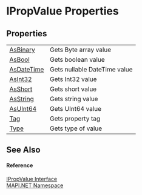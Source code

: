 # IPropValue Properties




## Properties
<table>
<tr>
<td><a href="P_MAPI_NET_IPropValue_AsBinary.md">AsBinary</a></td>
<td>Gets Byte array value</td></tr>
<tr>
<td><a href="P_MAPI_NET_IPropValue_AsBool.md">AsBool</a></td>
<td>Gets boolean value</td></tr>
<tr>
<td><a href="P_MAPI_NET_IPropValue_AsDateTime.md">AsDateTime</a></td>
<td>Gets nullable DateTime value</td></tr>
<tr>
<td><a href="P_MAPI_NET_IPropValue_AsInt32.md">AsInt32</a></td>
<td>Gets Int32 value</td></tr>
<tr>
<td><a href="P_MAPI_NET_IPropValue_AsShort.md">AsShort</a></td>
<td>Gets short value</td></tr>
<tr>
<td><a href="P_MAPI_NET_IPropValue_AsString.md">AsString</a></td>
<td>Gets string value</td></tr>
<tr>
<td><a href="P_MAPI_NET_IPropValue_AsUInt64.md">AsUInt64</a></td>
<td>Gets UInt64 value</td></tr>
<tr>
<td><a href="P_MAPI_NET_IPropValue_Tag.md">Tag</a></td>
<td>Gets property tag</td></tr>
<tr>
<td><a href="P_MAPI_NET_IPropValue_Type.md">Type</a></td>
<td>Gets type of value</td></tr>
</table>

## See Also


#### Reference
<a href="T_MAPI_NET_IPropValue.md">IPropValue Interface</a>  
<a href="N_MAPI_NET.md">MAPI.NET Namespace</a>  

